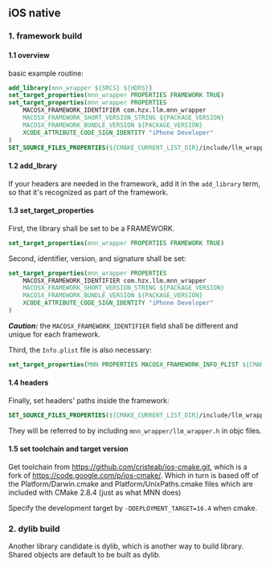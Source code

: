 ## iOS native

### 1. framework build

#### 1.1 overview
basic example routine:
```cmake
add_library(mnn_wrapper ${SRCS} ${HDRS})
set_target_properties(mnn_wrapper PROPERTIES FRAMEWORK TRUE)
set_target_properties(mnn_wrapper PROPERTIES
    MACOSX_FRAMEWORK_IDENTIFIER com.hzx.llm.mnn_wrapper
    MACOSX_FRAMEWORK_SHORT_VERSION_STRING ${PACKAGE_VERSION}
    MACOSX_FRAMEWORK_BUNDLE_VERSION ${PACKAGE_VERSION}
    XCODE_ATTRIBUTE_CODE_SIGN_IDENTITY "iPhone Developer"
)
SET_SOURCE_FILES_PROPERTIES(${CMAKE_CURRENT_LIST_DIR}/include/llm_wrapper.h PROPERTIES MACOSX_PACKAGE_LOCATION Headers/)
```


#### 1.2 add_lbrary
If your headers are needed in the framework, add it in the `add_library` term, so that it's recognized as part of the framework.

#### 1.3 set_target_properties
First, the library shall be set to be a FRAMEWORK.
```cmake
set_target_properties(mnn_wrapper PROPERTIES FRAMEWORK TRUE)
```

Second, identifier, version, and signature shall be set:
```cmake
set_target_properties(mnn_wrapper PROPERTIES
    MACOSX_FRAMEWORK_IDENTIFIER com.hzx.llm.mnn_wrapper
    MACOSX_FRAMEWORK_SHORT_VERSION_STRING ${PACKAGE_VERSION}
    MACOSX_FRAMEWORK_BUNDLE_VERSION ${PACKAGE_VERSION}
    XCODE_ATTRIBUTE_CODE_SIGN_IDENTITY "iPhone Developer"
)
```

***Caution:*** the `MACOSX_FRAMEWORK_IDENTIFIER` field shall be different and unique for each framework.

Third, the `Info.plist` file is also necessary:

```cmake
set_target_properties(MNN PROPERTIES MACOSX_FRAMEWORK_INFO_PLIST ${CMAKE_CURRENT_LIST_DIR}/../MNN/project/ios/MNN/Info.plist)
```

#### 1.4 headers
Finally, set headers' paths inside the framework:
```cmake
SET_SOURCE_FILES_PROPERTIES(${CMAKE_CURRENT_LIST_DIR}/include/llm_wrapper.h PROPERTIES MACOSX_PACKAGE_LOCATION Headers/)
```

They will be referred to by including `mnn_wrapper/llm_wrapper.h` in objc files.

#### 1.5 set toolchain and target version
Get toolchain from https://github.com/cristeab/ios-cmake.git, which is a fork of https://code.google.com/p/ios-cmake/. Which in turn is based off of the Platform/Darwin.cmake and Platform/UnixPaths.cmake files which are included with CMake 2.8.4 (just as what MNN does)

Specify the development target by `-DDEPLOYMENT_TARGET=16.4` when cmake.

### 2. dylib build
Another library candidate is dylib, which is another way to build library. Shared objects are default to be built as dylib.